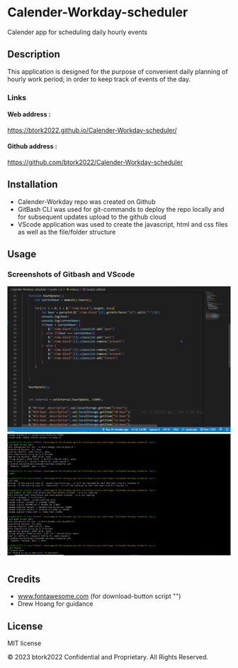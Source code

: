# Calender-Workday-scheduler
Calender app for scheduling daily hourly events


## Description 

This application is designed for the purpose of convenient daily planning of hourly work period; in order to keep track of events of the day.

### Links

#### Web address : 
https://btork2022.github.io/Calender-Workday-scheduler/

#### Github address :
https://github.com/btork2022/Calender-Workday-scheduler



## Installation

- Calender-Workday repo was created on Github
- GitBash CLI was used for  git-commands to deploy the repo locally and for subsequent updates upload to the github cloud
- VScode application was used to create the javascript, html and css files as well as the file/folder structure


## Usage 

### Screenshots of Gitbash and VScode

![alt text](/assets/images/gitbash.png)
![alt text](/assets/images/vscode.png)



## Credits

- www.fontawesome.com 
  (for download-button script "<script src="https://kit.fontawesome.com/74b6bb5be5.js" crossorigin="anonymous"></script>")
- Drew Hoang for guidance


## License

MIT license

© 2023 btork2022 Confidential and Proprietary. All Rights Reserved.
